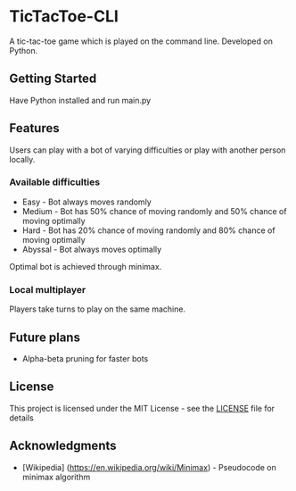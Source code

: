 # TicTacToe-CLI

A tic-tac-toe game which is played on the command line. Developed on Python.

## Getting Started

Have Python installed and run main.py

## Features

Users can play with a bot of varying difficulties or play with another person locally.

### Available difficulties

* Easy - Bot always moves randomly
* Medium - Bot has 50% chance of moving randomly and 50% chance of moving optimally
* Hard - Bot has 20% chance of moving randomly and 80% chance of moving optimally
* Abyssal - Bot always moves optimally

Optimal bot is achieved through minimax.

### Local multiplayer

Players take turns to play on the same machine.

## Future plans

* Alpha-beta pruning for faster bots

## License

This project is licensed under the MIT License - see the [LICENSE](LICENSE) file for details

## Acknowledgments

* [Wikipedia] (https://en.wikipedia.org/wiki/Minimax) - Pseudocode on minimax algorithm
